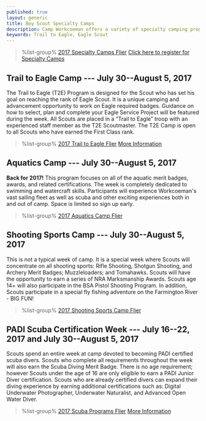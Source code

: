 ```yaml
---
published: true
layout: generic
title: Boy Scout Specialty Camps
description: Camp Workcoeman offers a variety of specialty camping programs. Each offers unique enrichment and advancement activities.
keywords: Trail to Eagle, Eagle Scout
---
```


> %list-group%
> <a href="{{ site.url }}/pdf/2017/2017-specialty-flier.pdf" class="list-group-item">2017 Specialty Camps Flier</a>
> <a href="{{ site.url }}/boy-scouts/register/" class="list-group-item">Click here to register for Specialty Camps</a>

## Trail to Eagle Camp --- July 30--August 5, 2017

The Trail to Eagle (T2E) Program is designed for the Scout who has set his goal on reaching the rank of Eagle Scout. It is a unique camping and advancement opportunity to work on Eagle required badges. Guidance on how to select, plan and complete your Eagle Service Project will be featured during the week. All Scouts are placed in a “Trail to Eagle” troop with an experienced staff member as the T2E Scoutmaster. The T2E Camp is open to all Scouts who have earned the First Class rank.

> %list-group%
> <a href="{{ site.url }}/pdf/2017/2017-trail-to-eagle.pdf" class="list-group-item">2017 Trail to Eagle Flier</a>
> <a href="{{ site.url }}/boy-scouts/trail-to-eagle/" class="list-group-item">More Information</a>

## Aquatics Camp --- July 30--August 5, 2017

**Back for 2017!** This program focuses on all of the aquatic merit badges, awards, and related certifications. The week is completely dedicated to swimming and watercraft skills. Participants will experience Workcoeman's vast sailing fleet as well as scuba and other exciting experiences both in and out of camp. Space is limited so sign up early.

> %list-group%
> <a href="{{ site.url }}/pdf/2017/2017-aquatics-camp.pdf" class="list-group-item">2017 Aquatics Camp Flier</a>

## Shooting Sports Camp --- July 30--August 5, 2017

This is not a typical week of camp. It is a special week where Scouts will concentrate on all shooting sports: Rifle Shooting, Shotgun Shooting, and Archery Merit Badges; Muzzleloaders; and Tomahawks. Scouts will have the opportunity to earn a series of NRA Marksmanship Awards. Scouts age 14+ will also participate in the BSA Pistol Shooting Program. In addition, Scouts participate in a special fly fishing adventure on the Farmington River - BIG FUN!

> %list-group%
> <a href="{{ site.url }}/pdf/2017/2017-shooting-sports-camp.pdf" class="list-group-item">2017 Shooting Sports Camp Flier</a>

## PADI Scuba Certification Week --- July 16--22, 2017 and July 30--August 5, 2017

Scouts spend an entire week at camp devoted to becoming PADI certified scuba divers. Scouts who complete all requirements throughout the week will also earn the Scuba Diving Merit Badge. There is no age requirement; however Scouts under the age of 16 are only eligible to earn a PADI Junior Diver certification. Scouts who are already certified divers can expand their diving experience by earning additional certifications such as: Digital Underwater Photographer, Underwater Naturalist, and Advanced Open Water Diver.

> %list-group%
> <a href="{{ site.url }}/pdf/2017/2017-scuba.pdf" class="list-group-item">2017 Scuba Programs Flier</a>
> <a href="{{ site.url }}/boy-scouts/special-programs/scuba/" class="list-group-item">More Information</a>

